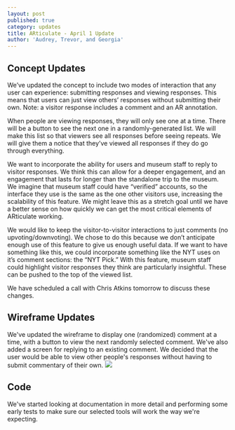 ```yaml
---
layout: post
published: true
category: updates
title: ARticulate - April 1 Update
author: 'Audrey, Trevor, and Georgia'
---
```

## Concept Updates
We’ve updated the concept to include two modes of interaction that any user can experience: submitting responses and viewing responses. This means that users can just view others’ responses without submitting their own. Note: a visitor response includes a comment and an AR annotation. 

When people are viewing responses, they will only see one at a time. There will be a button to see the next one in a randomly-generated list. We will make this list so that viewers see all responses before seeing repeats. We will give them a notice that they’ve viewed all responses if they do go through everything. 

We want to incorporate the ability for users and museum staff to reply to visitor responses. We think this can allow for a deeper engagement, and an engagement that lasts for longer than the standalone trip to the museum. We imagine that museum staff could have “verified” accounts, so the interface they use is the same as the one other visitors use, increasing the scalability of this feature. We might leave this as a stretch goal until we have a better sense on how quickly we can get the most critical elements of ARticulate working. 

We would like to keep the visitor-to-visitor interactions to just comments (no upvoting/downvoting). We chose to do this because we don’t anticipate enough use of this feature to give us enough useful data. If we want to have something like this, we could incorporate something like the NYT uses on it’s comment sections: the “NYT Pick.” With this feature, museum staff could highlight visitor responses they think are particularly insightful. These can be pushed to the top of the viewed list. 

We have scheduled a call with Chris Atkins tomorrow to discuss these changes. 

## Wireframe Updates
We've updated the wireframe to display one (randomized) comment at a time, with a button to view the next randomly selected comment. We've also added a screen for replying to an existing comment. We decided that the user would be able to view other people's responses without having to submit commentary of their own. 
![]({{site.baseurl}}/assets/Screen%20Shot%202021-03-31%20at%2010.34.23%20PM.png)

## Code
We've started looking at documentation in more detail and performing some early tests to make sure our selected tools will work the way we're expecting.
